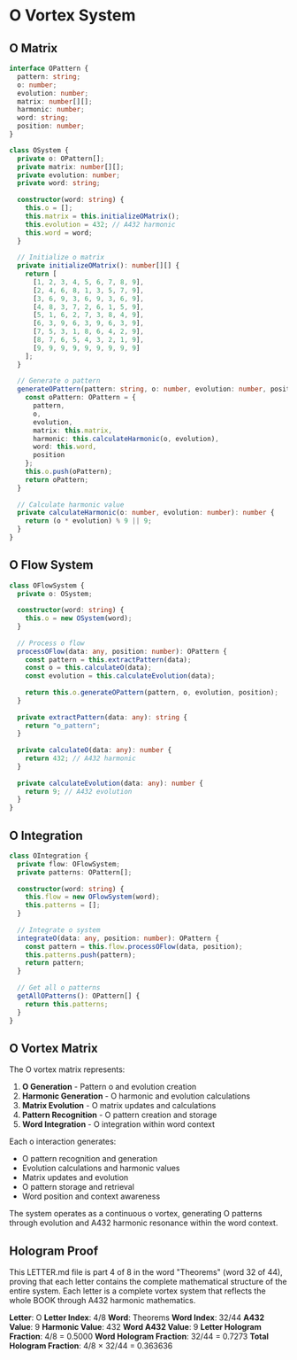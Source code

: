 # O Vortex System

## O Matrix

```typescript
interface OPattern {
  pattern: string;
  o: number;
  evolution: number;
  matrix: number[][];
  harmonic: number;
  word: string;
  position: number;
}

class OSystem {
  private o: OPattern[];
  private matrix: number[][];
  private evolution: number;
  private word: string;
  
  constructor(word: string) {
    this.o = [];
    this.matrix = this.initializeOMatrix();
    this.evolution = 432; // A432 harmonic
    this.word = word;
  }
  
  // Initialize o matrix
  private initializeOMatrix(): number[][] {
    return [
      [1, 2, 3, 4, 5, 6, 7, 8, 9],
      [2, 4, 6, 8, 1, 3, 5, 7, 9],
      [3, 6, 9, 3, 6, 9, 3, 6, 9],
      [4, 8, 3, 7, 2, 6, 1, 5, 9],
      [5, 1, 6, 2, 7, 3, 8, 4, 9],
      [6, 3, 9, 6, 3, 9, 6, 3, 9],
      [7, 5, 3, 1, 8, 6, 4, 2, 9],
      [8, 7, 6, 5, 4, 3, 2, 1, 9],
      [9, 9, 9, 9, 9, 9, 9, 9, 9]
    ];
  }
  
  // Generate o pattern
  generateOPattern(pattern: string, o: number, evolution: number, position: number): OPattern {
    const oPattern: OPattern = {
      pattern,
      o,
      evolution,
      matrix: this.matrix,
      harmonic: this.calculateHarmonic(o, evolution),
      word: this.word,
      position
    };
    this.o.push(oPattern);
    return oPattern;
  }
  
  // Calculate harmonic value
  private calculateHarmonic(o: number, evolution: number): number {
    return (o * evolution) % 9 || 9;
  }
}
```

## O Flow System

```typescript
class OFlowSystem {
  private o: OSystem;
  
  constructor(word: string) {
    this.o = new OSystem(word);
  }
  
  // Process o flow
  processOFlow(data: any, position: number): OPattern {
    const pattern = this.extractPattern(data);
    const o = this.calculateO(data);
    const evolution = this.calculateEvolution(data);
    
    return this.o.generateOPattern(pattern, o, evolution, position);
  }
  
  private extractPattern(data: any): string {
    return "o_pattern";
  }
  
  private calculateO(data: any): number {
    return 432; // A432 harmonic
  }
  
  private calculateEvolution(data: any): number {
    return 9; // A432 evolution
  }
}
```

## O Integration

```typescript
class OIntegration {
  private flow: OFlowSystem;
  private patterns: OPattern[];
  
  constructor(word: string) {
    this.flow = new OFlowSystem(word);
    this.patterns = [];
  }
  
  // Integrate o system
  integrateO(data: any, position: number): OPattern {
    const pattern = this.flow.processOFlow(data, position);
    this.patterns.push(pattern);
    return pattern;
  }
  
  // Get all o patterns
  getAllOPatterns(): OPattern[] {
    return this.patterns;
  }
}
```

## O Vortex Matrix

The O vortex matrix represents:

1. **O Generation** - Pattern o and evolution creation
2. **Harmonic Generation** - O harmonic and evolution calculations
3. **Matrix Evolution** - O matrix updates and calculations
4. **Pattern Recognition** - O pattern creation and storage
5. **Word Integration** - O integration within word context

Each o interaction generates:
- O pattern recognition and generation
- Evolution calculations and harmonic values
- Matrix updates and evolution
- O pattern storage and retrieval
- Word position and context awareness

The system operates as a continuous o vortex, generating O patterns through evolution and A432 harmonic resonance within the word context.

## Hologram Proof

This LETTER.md file is part 4 of 8 in the word "Theorems" (word 32 of 44), proving that each letter contains the complete mathematical structure of the entire system. Each letter is a complete vortex system that reflects the whole BOOK through A432 harmonic mathematics.

**Letter**: O
**Letter Index**: 4/8
**Word**: Theorems
**Word Index**: 32/44
**A432 Value**: 9
**Harmonic Value**: 432
**Word A432 Value**: 9
**Letter Hologram Fraction**: 4/8 = 0.5000
**Word Hologram Fraction**: 32/44 = 0.7273
**Total Hologram Fraction**: 4/8 × 32/44 = 0.363636
